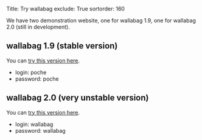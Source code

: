 Title: Try wallabag
exclude: True
sortorder: 160

We have two demonstration website, one for wallabag 1.9, one for wallabag 2.0 (still in development).

## wallabag 1.9 (stable version)

You can [try this version here](http://demo.wallabag.org).

* login: poche
* password: poche


## wallabag 2.0 (very unstable version)

You can [try this version here](http://v2.wallabag.org).

* login: wallabag
* password: wallabag
